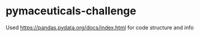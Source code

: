 # pymaceuticals-challenge
Used https://pandas.pydata.org/docs/index.html for code structure and info